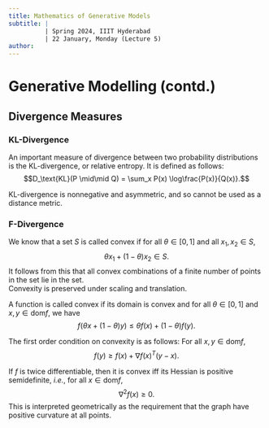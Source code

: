 ```yaml
---
title: Mathematics of Generative Models
subtitle: |
          | Spring 2024, IIIT Hyderabad
          | 22 January, Monday (Lecture 5)
author:
---
```


# Generative Modelling (contd.)
## Divergence Measures
### KL-Divergence
An important measure of divergence between two probability distributions is the KL-divergence, or relative entropy. It is defined as follows:
$$D_\text{KL}(P \mid\mid Q) = \sum_x P(x) \log\frac{P(x)}{Q(x)}.$$

KL-divergence is nonnegative and asymmetric, and so cannot be used as a distance metric.

### F-Divergence
We know that a set $S$ is called convex if for all $\theta \in [0, 1]$ and all $x_1, x_2 \in S$,
$$\theta x_1 + (1-\theta)x_2 \in S.$$
It follows from this that all convex combinations of a finite number of points in the set lie in the set.  
Convexity is preserved under scaling and translation.

A function is called convex if its domain is convex and
for all $\theta \in [0, 1]$ and $x, y \in \text{dom} f$, we have
$$f(\theta x + (1-\theta)y) \leq \theta f(x) + (1-\theta)f(y).$$

The first order condition on convexity is as follows: For all $x, y \in \text{dom} f$,
$$f(y) \geq f(x) + \nabla f(x)^T(y-x).$$

If $f$ is twice differentiable, then it is convex iff its Hessian is positive semidefinite, *i.e.*, for all $x \in \text{dom} f$,
$$\nabla^2f(x) \geq 0.$$
This is interpreted geometrically as the requirement that the graph have positive curvature at all points.